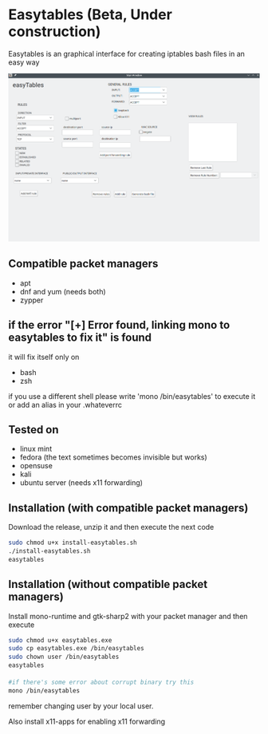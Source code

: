 # Easytables (Beta, Under construction)

Easytables is an graphical interface for creating iptables bash files in an easy way

![alt text](https://raw.githubusercontent.com/CaptainLainist/easytables-iptables-gui-interface/main/easytables/bin/Screenshot_1.png)

## Compatible packet managers

 - apt
 - dnf and yum (needs both)
 - zypper

## if the error "[+] Error found, linking mono to easytables to fix it" is found
it will fix itself only on

 - bash
 - zsh

if you use a different shell please write 'mono /bin/easytables' to execute it or add an alias in your .whateverrc

## Tested on

 - linux mint
 - fedora (the text sometimes becomes invisible but works)
 - opensuse
 - kali
 - ubuntu server (needs x11 forwarding)

## Installation (with compatible packet managers)

Download the release, unzip it and then execute the next code

```bash
sudo chmod u+x install-easytables.sh
./install-easytables.sh
easytables
```
## Installation (without compatible packet managers)

Install mono-runtime and gtk-sharp2 with your packet manager
and then execute


```bash
sudo chmod u+x easytables.exe
sudo cp easytables.exe /bin/easytables
sudo chown user /bin/easytables
easytables

#if there's some error about corrupt binary try this
mono /bin/easytables
```
remember changing user by your local user.

Also install x11-apps for enabling x11 forwarding
